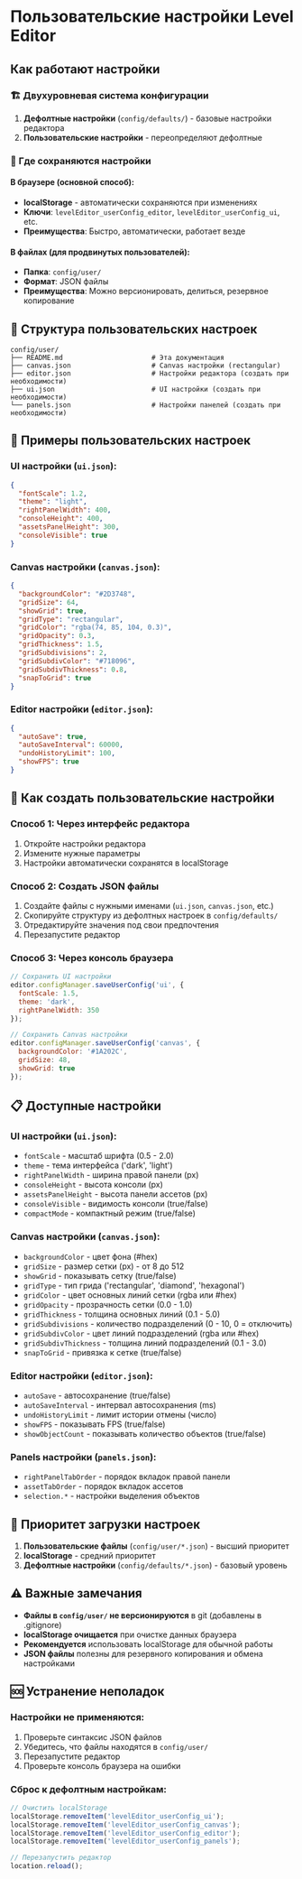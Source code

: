 # Пользовательские настройки Level Editor

## Как работают настройки

### 🏗️ **Двухуровневая система конфигурации**

1. **Дефолтные настройки** (`config/defaults/`) - базовые настройки редактора
2. **Пользовательские настройки** - переопределяют дефолтные

### 💾 **Где сохраняются настройки**

#### В браузере (основной способ):
- **localStorage** - автоматически сохраняются при изменениях
- **Ключи**: `levelEditor_userConfig_editor`, `levelEditor_userConfig_ui`, etc.
- **Преимущества**: Быстро, автоматически, работает везде

#### В файлах (для продвинутых пользователей):
- **Папка**: `config/user/`
- **Формат**: JSON файлы
- **Преимущества**: Можно версионировать, делиться, резервное копирование

## 📁 **Структура пользовательских настроек**

```
config/user/
├── README.md                      # Эта документация
├── canvas.json                    # Canvas настройки (rectangular)
├── editor.json                    # Настройки редактора (создать при необходимости)
├── ui.json                        # UI настройки (создать при необходимости)
└── panels.json                    # Настройки панелей (создать при необходимости)
```

## 🎨 **Примеры пользовательских настроек**

### UI настройки (`ui.json`):
```json
{
  "fontScale": 1.2,
  "theme": "light",
  "rightPanelWidth": 400,
  "consoleHeight": 400,
  "assetsPanelHeight": 300,
  "consoleVisible": true
}
```

### Canvas настройки (`canvas.json`):
```json
{
  "backgroundColor": "#2D3748",
  "gridSize": 64,
  "showGrid": true,
  "gridType": "rectangular",
  "gridColor": "rgba(74, 85, 104, 0.3)",
  "gridOpacity": 0.3,
  "gridThickness": 1.5,
  "gridSubdivisions": 2,
  "gridSubdivColor": "#718096",
  "gridSubdivThickness": 0.8,
  "snapToGrid": true
}
```

### Editor настройки (`editor.json`):
```json
{
  "autoSave": true,
  "autoSaveInterval": 60000,
  "undoHistoryLimit": 100,
  "showFPS": true
}
```

## 🔧 **Как создать пользовательские настройки**

### Способ 1: Через интерфейс редактора
1. Откройте настройки редактора
2. Измените нужные параметры
3. Настройки автоматически сохранятся в localStorage

### Способ 2: Создать JSON файлы
1. Создайте файлы с нужными именами (`ui.json`, `canvas.json`, etc.)
2. Скопируйте структуру из дефолтных настроек в `config/defaults/`
3. Отредактируйте значения под свои предпочтения
4. Перезапустите редактор

### Способ 3: Через консоль браузера
```javascript
// Сохранить UI настройки
editor.configManager.saveUserConfig('ui', {
  fontScale: 1.5,
  theme: 'dark',
  rightPanelWidth: 350
});

// Сохранить Canvas настройки
editor.configManager.saveUserConfig('canvas', {
  backgroundColor: '#1A202C',
  gridSize: 48,
  showGrid: true
});
```

## 📋 **Доступные настройки**

### UI настройки (`ui.json`):
- `fontScale` - масштаб шрифта (0.5 - 2.0)
- `theme` - тема интерфейса ('dark', 'light')
- `rightPanelWidth` - ширина правой панели (px)
- `consoleHeight` - высота консоли (px)
- `assetsPanelHeight` - высота панели ассетов (px)
- `consoleVisible` - видимость консоли (true/false)
- `compactMode` - компактный режим (true/false)

### Canvas настройки (`canvas.json`):
- `backgroundColor` - цвет фона (#hex)
- `gridSize` - размер сетки (px) - от 8 до 512
- `showGrid` - показывать сетку (true/false)
- `gridType` - тип грида ('rectangular', 'diamond', 'hexagonal')
- `gridColor` - цвет основных линий сетки (rgba или #hex)
- `gridOpacity` - прозрачность сетки (0.0 - 1.0)
- `gridThickness` - толщина основных линий (0.1 - 5.0)
- `gridSubdivisions` - количество подразделений (0 - 10, 0 = отключить)
- `gridSubdivColor` - цвет линий подразделений (rgba или #hex)
- `gridSubdivThickness` - толщина линий подразделений (0.1 - 3.0)
- `snapToGrid` - привязка к сетке (true/false)

### Editor настройки (`editor.json`):
- `autoSave` - автосохранение (true/false)
- `autoSaveInterval` - интервал автосохранения (ms)
- `undoHistoryLimit` - лимит истории отмены (число)
- `showFPS` - показывать FPS (true/false)
- `showObjectCount` - показывать количество объектов (true/false)

### Panels настройки (`panels.json`):
- `rightPanelTabOrder` - порядок вкладок правой панели
- `assetTabOrder` - порядок вкладок ассетов
- `selection.*` - настройки выделения объектов

## 🔄 **Приоритет загрузки настроек**

1. **Пользовательские файлы** (`config/user/*.json`) - высший приоритет
2. **localStorage** - средний приоритет
3. **Дефолтные настройки** (`config/defaults/*.json`) - базовый уровень

## ⚠️ **Важные замечания**

- **Файлы в `config/user/` не версионируются** в git (добавлены в .gitignore)
- **localStorage очищается** при очистке данных браузера
- **Рекомендуется** использовать localStorage для обычной работы
- **JSON файлы** полезны для резервного копирования и обмена настройками

## 🆘 **Устранение неполадок**

### Настройки не применяются:
1. Проверьте синтаксис JSON файлов
2. Убедитесь, что файлы находятся в `config/user/`
3. Перезапустите редактор
4. Проверьте консоль браузера на ошибки

### Сброс к дефолтным настройкам:
```javascript
// Очистить localStorage
localStorage.removeItem('levelEditor_userConfig_ui');
localStorage.removeItem('levelEditor_userConfig_canvas');
localStorage.removeItem('levelEditor_userConfig_editor');
localStorage.removeItem('levelEditor_userConfig_panels');

// Перезапустить редактор
location.reload();
```
